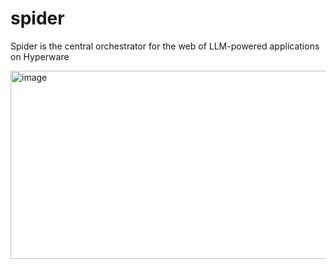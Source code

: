 # spider

Spider is the central orchestrator for the web of LLM-powered applications on Hyperware

<img width="753" height="301" alt="image" src="https://github.com/user-attachments/assets/45c757bd-e4c8-417d-a195-312c4e50fdbb" />
